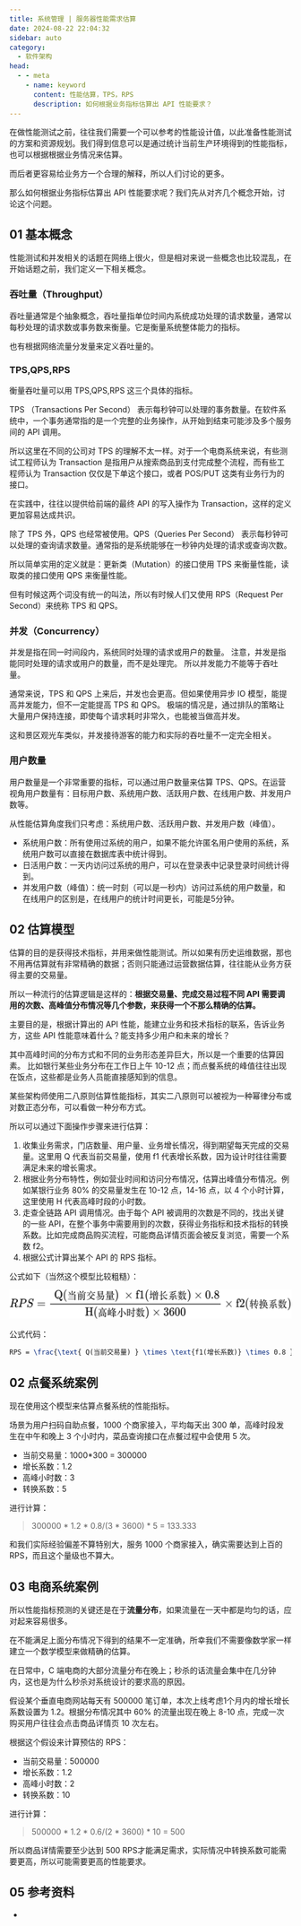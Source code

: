 ```yaml
---
title: 系统管理 | 服务器性能需求估算
date: 2024-08-22 22:04:32
sidebar: auto
category: 
  - 软件架构
head:
  - - meta
    - name: keyword
      content: 性能估算，TPS，RPS
      description: 如何根据业务指标估算出 API 性能要求？
---
```


在做性能测试之前，往往我们需要一个可以参考的性能设计值，以此准备性能测试的方案和资源规划。我们得到信息可以是通过统计当前生产环境得到的性能指标，也可以根据根据业务情况来估算。

而后者更容易给业务方一个合理的解释，所以人们讨论的更多。

那么如何根据业务指标估算出 API 性能要求呢？我们先从对齐几个概念开始，讨论这个问题。

## 01 基本概念

性能测试和并发相关的话题在网络上很火，但是相对来说一些概念也比较混乱，在开始话题之前，我们定义一下相关概念。

### 吞吐量（Throughput）

吞吐量通常是个抽象概念，吞吐量指单位时间内系统成功处理的请求数量，通常以每秒处理的请求数或事务数来衡量。它是衡量系统整体能力的指标。

也有根据网络流量分发量来定义吞吐量的。

### TPS,QPS,RPS

衡量吞吐量可以用 TPS,QPS,RPS 这三个具体的指标。

TPS （Transactions Per Second） 表示每秒钟可以处理的事务数量。在软件系统中，一个事务通常指的是一个完整的业务操作，从开始到结束可能涉及多个服务间的 API 调用。

所以这里在不同的公司对 TPS 的理解不太一样。对于一个电商系统来说，有些测试工程师认为 Transaction 是指用户从搜索商品到支付完成整个流程，而有些工程师认为 Transaction 仅仅是下单这个接口，或者 POS/PUT 这类有业务行为的接口。

在实践中，往往以提供给前端的最终 API 的写入操作为 Transaction，这样的定义更加容易达成共识。

除了 TPS 外，QPS 也经常被使用。QPS（Queries Per Second） 表示每秒钟可以处理的查询请求数量。通常指的是系统能够在一秒钟内处理的请求或查询次数。

所以简单实用的定义就是：更新类（Mutation）的接口使用 TPS 来衡量性能，读取类的接口使用 QPS 来衡量性能。

但有时候这两个词没有统一的叫法，所以有时候人们又使用 RPS（Request Per Second）来统称 TPS 和 QPS。

### 并发（Concurrency）

并发是指在同一时间段内，系统同时处理的请求或用户的数量。 注意，并发是指能同时处理的请求或用户的数量，而不是处理完。 所以并发能力不能等于吞吐量。

通常来说，TPS 和 QPS 上来后，并发也会更高。但如果使用异步 IO 模型，能提高并发能力，但不一定能提高 TPS 和 QPS。 极端的情况是，通过排队的策略让大量用户保持连接，即使每个请求耗时非常久，也能被当做高并发。

这和景区观光车类似，并发接待游客的能力和实际的吞吐量不一定完全相关。

### 用户数量

用户数量是一个非常重要的指标，可以通过用户数量来估算 TPS、QPS。在运营视角用户数量有：目标用户数、系统用户数、活跃用户数、在线用户数、并发用户数等。

从性能估算角度我们只考虑：系统用户数、活跃用户数、并发用户数（峰值）。

- 系统用户数：所有使用过系统的用户，如果不能允许匿名用户使用的系统，系统用户数可以直接在数据库表中统计得到。
- 日活用户数：一天内访问过系统的用户，可以在登录表中记录登录时间统计得到。
- 并发用户数（峰值）：统一时刻（可以是一秒内）访问过系统的用户数量，和在线用户的区别是，在线用户的统计时间更长，可能是5分钟。

## 02 估算模型

估算的目的是获得技术指标，并用来做性能测试。所以如果有历史运维数据，那也不用再估算就有非常精确的数据；否则只能通过运营数据估算，往往能从业务方获得主要的交易量。

所以一种流行的估算逻辑是这样的：**根据交易量、完成交易过程不同 API 需要调用的次数、高峰值分布情况等几个参数，来获得一个不那么精确的估算。**

主要目的是，根据计算出的 API 性能，能建立业务和技术指标的联系，告诉业务方，这些 API 性能意味着什么？能支持多少用户和未来的增长？

其中高峰时间的分布方式和不同的业务形态差异巨大，所以是一个重要的估算因素。 比如银行某些业务分布在工作日上午 10-12 点；而点餐系统的峰值往往出现在饭点，这些都是业务人员能直接感知到的信息。

某些架构师使用二八原则估算性能指标，其实二八原则可以被视为一种幂律分布或对数正态分布，可以看做一种分布方式。

所以可以通过下面操作步骤来进行估算：

1. 收集业务需求，门店数量、用户量、业务增长情况，得到期望每天完成的交易量。这里用 Q 代表当前交易量，使用 f1 代表增长系数，因为设计时往往需要满足未来的增长需求。 
2. 根据业务分布特性，例如营业时间和访问分布情况，估算出峰值分布情况。例如某银行业务 80% 的交易量发生在 10-12 点，14-16 点，以 4 个小时计算，这里使用 H 代表高峰时段的小时数。 
3. 走查全链路 API 调用情况。由于每个 API 被调用的次数是不同的，找出关键的一些 API，在整个事务中需要用到的次数，获得业务指标和技术指标的转换系数。比如完成商品购买流程，可能商品详情页面会被反复浏览，需要一个系数 f2。
4. 根据公式计算出某个 API 的 RPS 指标。

公式如下（当然这个模型比较粗糙）：

![rps.png](./capacity-estimation/rps.jpg)

公式代码：

```latex
RPS = \frac{\text{ Q(当前交易量) } \times \text{f1(增长系数)} \times 0.8 }{\text{H(高峰小时数)} \times 3600}\times \text{f2(转换系数)}
```

## 02 点餐系统案例

现在使用这个模型来估算点餐系统的性能指标。

场景为用户扫码自助点餐，1000 个商家接入，平均每天出 300 单，高峰时段发生在中午和晚上 3 个小时内，菜品查询接口在点餐过程中会使用 5 次。

- 当前交易量：1000*300 = 300000
- 增长系数：1.2 
- 高峰小时数：3
- 转换系数：5

进行计算：

> 300000 * 1.2 * 0.8/(3 * 3600) * 5 = 133.333 

和我们实际经验偏差不算特别大，服务 1000 个商家接入，确实需要达到上百的 RPS，而且这个量级也不算大。

## 03 电商系统案例

所以性能指标预测的关键还是在于**流量分布**，如果流量在一天中都是均匀的话，应对起来容易很多。

在不能满足上面分布情况下得到的结果不一定准确，所幸我们不需要像数学家一样建立一个数学模型来做精确的估算。

在日常中，C 端电商的大部分流量分布在晚上；秒杀的话流量会集中在几分钟内，这也是为什么秒杀对系统设计的要求高的原因。

假设某个垂直电商网站每天有 500000 笔订单，本次上线考虑1个月内的增长增长系数设置为 1.2。根据分布情况其中 60% 的流量出现在晚上 8-10 点，完成一次购买用户往往会点击商品详情页 10 次左右。

根据这个假设来计算预估的 RPS：

- 当前交易量：500000
- 增长系数：1.2
- 高峰小时数：2
- 转换系数：10

进行计算：

> 500000 * 1.2 * 0.6/(2 * 3600) * 10 = 500

所以商品详情需要至少达到 500 RPS才能满足需求，实际情况中转换系数可能需要更高，所以可能需要更高的性能要求。

## 05 参考资料

- 

